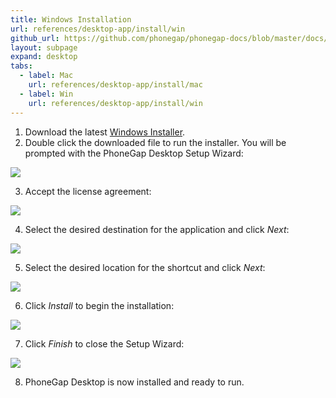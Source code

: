 ```yaml
---
title: Windows Installation
url: references/desktop-app/install/win
github_url: https://github.com/phonegap/phonegap-docs/blob/master/docs/3-references/desktop-app/1-install/2-win.html.md
layout: subpage
expand: desktop
tabs:
  - label: Mac
    url: references/desktop-app/install/mac
  - label: Win
    url: references/desktop-app/install/win
---
```


1. Download the latest [Windows Installer](https://github.com/phonegap/phonegap-app-desktop/releases/download/0.3.0/PhoneGapSetup-win32.exe).
2. Double click the downloaded file to run the installer. You will be prompted with the PhoneGap Desktop Setup Wizard:  

  ![](/images/win-desktop1.png)

3. Accept the license agreement:

  ![](/images/win-desktop2.png)

4. Select the desired destination for the application and click *Next*:

  ![](/images/win-desktop3.png)

5. Select the desired location for the shortcut and click *Next*:

  ![](/images/win-desktop4.png)

6. Click *Install* to begin the installation:

  ![](/images/win-desktop5.png)

7. Click *Finish* to close the Setup Wizard:

  ![](/images/win-desktop6.png)

8. PhoneGap Desktop is now installed and ready to run.
